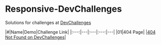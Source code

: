 # Responsive-DevChallenges

Solutions for challenges at [DevChallenges](https://devchallenges.io/paths/responsiveWebPaths)

|#|Name|Demo|Challenge Link|
|:---:|---|:---|:---:|---|
|01|404 Page| |[404 Not Found on DevChallenges](https://devchallenges.io/challenges/wBunSb7FPrIepJZAg0sY)|

